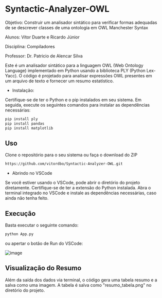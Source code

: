 # Syntactic-Analyzer-OWL
Objetivo: Construir um analisador sintático para verificar formas adequadas de se descrever classes de uma ontologia em OWL Manchester Syntax

Alunos: Vítor Duarte e Ricardo Júnior

Disciplina: Compiladores 

Professor: Dr. Patricio de Alencar Silva

Este é um analisador sintático para a linguagem OWL (Web Ontology Language) implementado em Python usando a biblioteca PLY (Python Lex-Yacc). O código é projetado para analisar expressões OWL presentes em um arquivo de texto e fornecer um resumo estatístico.

* Instalação:

Certifique-se de ter o Python e o pip instalados em seu sistema. Em seguida, execute os seguintes comandos para instalar as dependências necessárias:

```bash
pip install ply
pip install pandas
pip install matplotlib
```

## Uso

Clone o repositório para o seu sistema ou faça o download do ZIP
```bash
https://github.com/vitordbo/Syntactic-Analyzer-OWL.git
```
* Abrindo no VSCode

Se você estiver usando o VSCode, pode abrir o diretório do projeto diretamente. Certifique-se de ter a extensão do Python instalada. Abra o terminal integrado no VSCode e instale as dependências necessárias, caso ainda não tenha feito.

## Execução

Basta executar o seguinte comando: 
```bash
python App.py
```
ou apertar o botão de Run do VSCode:

![image](https://github.com/vitordbo/Syntactic-Analyzer-OWL/assets/65680799/3efcd8c4-8cc0-4bc8-8a70-be8f6711ed81)

## Visualização do Resumo
Além da saída dos dados via terminal, o código gera uma tabela resumo e a salva como uma imagem. A tabela é salva como "resumo_tabela.png" no diretório do projeto.

